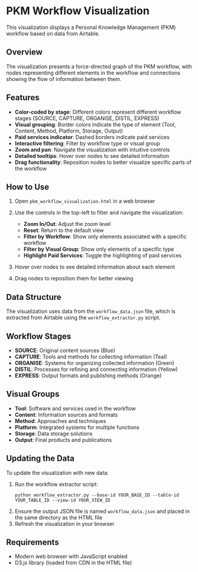 # PKM Workflow Visualization

This visualization displays a Personal Knowledge Management (PKM) workflow based on data from Airtable.

## Overview

The visualization presents a force-directed graph of the PKM workflow, with nodes representing different elements in the workflow and connections showing the flow of information between them.

## Features

- **Color-coded by stage**: Different colors represent different workflow stages (SOURCE, CAPTURE, ORGANISE, DISTIL, EXPRESS)
- **Visual grouping**: Border colors indicate the type of element (Tool, Content, Method, Platform, Storage, Output)
- **Paid services indicator**: Dashed borders indicate paid services
- **Interactive filtering**: Filter by workflow type or visual group
- **Zoom and pan**: Navigate the visualization with intuitive controls
- **Detailed tooltips**: Hover over nodes to see detailed information
- **Drag functionality**: Reposition nodes to better visualize specific parts of the workflow

## How to Use

1. Open `pkm_workflow_visualization.html` in a web browser
2. Use the controls in the top-left to filter and navigate the visualization:
   - **Zoom In/Out**: Adjust the zoom level
   - **Reset**: Return to the default view
   - **Filter by Workflow**: Show only elements associated with a specific workflow
   - **Filter by Visual Group**: Show only elements of a specific type
   - **Highlight Paid Services**: Toggle the highlighting of paid services

3. Hover over nodes to see detailed information about each element
4. Drag nodes to reposition them for better viewing

## Data Structure

The visualization uses data from the `workflow_data.json` file, which is extracted from Airtable using the `workflow_extractor.py` script.

## Workflow Stages

- **SOURCE**: Original content sources (Blue)
- **CAPTURE**: Tools and methods for collecting information (Teal)
- **ORGANISE**: Systems for organizing collected information (Green)
- **DISTIL**: Processes for refining and connecting information (Yellow)
- **EXPRESS**: Output formats and publishing methods (Orange)

## Visual Groups

- **Tool**: Software and services used in the workflow
- **Content**: Information sources and formats
- **Method**: Approaches and techniques
- **Platform**: Integrated systems for multiple functions
- **Storage**: Data storage solutions
- **Output**: Final products and publications

## Updating the Data

To update the visualization with new data:

1. Run the workflow extractor script:
   ```
   python workflow_extractor.py --base-id YOUR_BASE_ID --table-id YOUR_TABLE_ID --view-id YOUR_VIEW_ID
   ```
2. Ensure the output JSON file is named `workflow_data.json` and placed in the same directory as the HTML file
3. Refresh the visualization in your browser

## Requirements

- Modern web browser with JavaScript enabled
- D3.js library (loaded from CDN in the HTML file)
